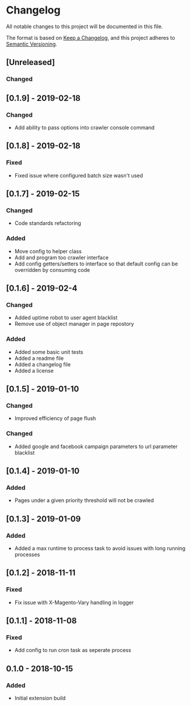 # Changelog
All notable changes to this project will be documented in this file.

The format is based on [Keep a Changelog](https://keepachangelog.com/en/1.0.0/),
and this project adheres to [Semantic Versioning](https://semver.org/spec/v2.0.0.html).

## [Unreleased]
### Changed

## [0.1.9] - 2019-02-18
### Changed
- Add ability to pass options into crawler console command 

## [0.1.8] - 2019-02-18
### Fixed
- Fixed issue where configured batch size wasn't used 

## [0.1.7] - 2019-02-15
### Changed
- Code standards refactoring 

### Added
- Move config to helper class
- Add and program too crawler interface
- Add config getters/setters to interface so that default config can be overridden by consuming code

## [0.1.6] - 2019-02-4
### Changed
- Added uptime robot to user agent blacklist
- Remove use of object manager in page repostory

### Added
- Added some basic unit tests
- Added a readme file
- Added a changelog file
- Added a license

## [0.1.5] - 2019-01-10
### Changed
- Improved efficiency of page flush 

### Changed
- Added google and facebook campaign parameters to url parameter blacklist

## [0.1.4] - 2019-01-10
### Added
- Pages under a given priority threshold will not be crawled

## [0.1.3] - 2019-01-09
### Added
- Added a max runtime to process task to avoid issues with long running processes

## [0.1.2] - 2018-11-11
### Fixed
- Fix issue with X-Magento-Vary handling in logger

## [0.1.1] - 2018-11-08
### Fixed
- Add config to run cron task as seperate process

## 0.1.0 - 2018-10-15
### Added
- Initial extension build
